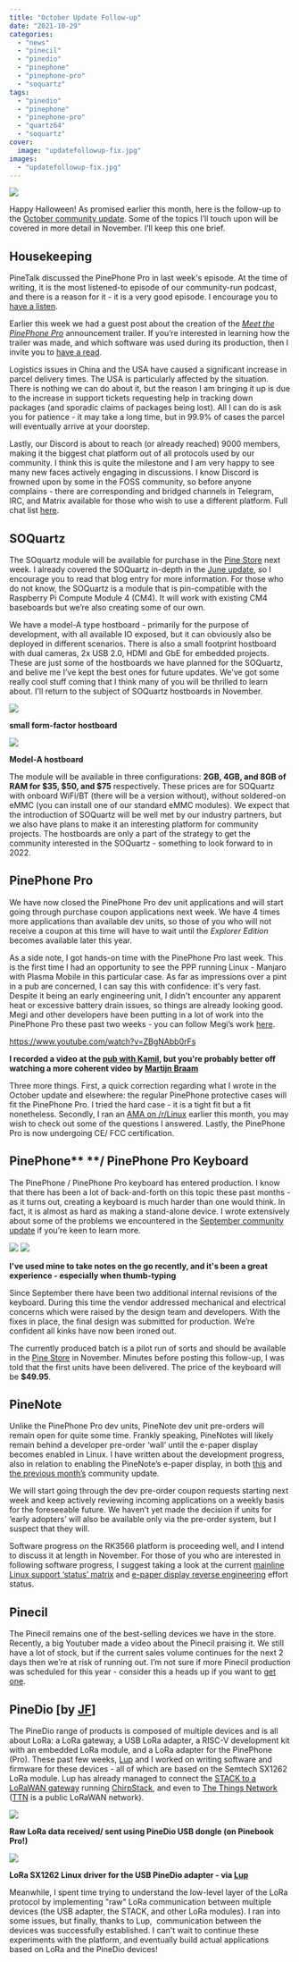 ```yaml
---
title: "October Update Follow-up"
date: "2021-10-29"
categories: 
  - "news"
  - "pinecil"
  - "pinedio"
  - "pinephone"
  - "pinephone-pro"
  - "soquartz"
tags: 
  - "pinedio"
  - "pinephone"
  - "pinephone-pro"
  - "quartz64"
  - "soquartz"
cover: 
  image: "updatefollowup-fix.jpg"
images:
  - "updatefollowup-fix.jpg"
---
```


![](/blog/images/updatefollowup-fix.jpg)

Happy Halloween! As promised earlier this month, here is the follow-up to the [October community update](https://www.pine64.org/2021/10/15/october-update-introducing-the-pinephone-pro/). Some of the topics I’ll touch upon will be covered in more detail in November. I’ll keep this one brief. 

## Housekeeping 

PineTalk discussed the PinePhone Pro in last week's episode. At the time of writing, it is the most listened-to episode of our community-run podcast, and there is a reason for it - it is a very good episode. I encourage you to [have a listen](https://www.pine64.org/pinetalk/).  

Earlier this week we had a guest post about the creation of the [_Meet the PinePhone Pro_](https://youtu.be/wP2-6Z74W44) announcement trailer. If you’re interested in learning how the trailer was made, and which software was used during its production, then I invite you to [have a read](https://www.pine64.org/2021/10/27/how-meet-the-pinephone-pro-was-made/). 

Logistics issues in China and the USA have caused a significant increase in parcel delivery times. The USA is particularly affected by the situation. There is nothing we can do about it, but the reason I am bringing it up is due to the increase in support tickets requesting help in tracking down packages (and sporadic claims of packages being lost). All I can do is ask you for patience - it may take a long time, but in 99.9% of cases the parcel will eventually arrive at your doorstep. 

Lastly, our Discord is about to reach (or already reached) 9000 members, making it the biggest chat platform out of all protocols used by our community. I think this is quite the milestone and I am very happy to see many new faces actively engaging in discussions. I know Discord is frowned upon by some in the FOSS community, so before anyone complains - there are corresponding and bridged channels in Telegram, IRC, and Matrix available for those who wish to use a different platform. Full chat list [here](https://wiki.pine64.org/wiki/Main_Page#Chat_Platforms).  

## SOQuartz

The SOquartz module will be available for purchase in the [Pine Store](https://pine64.com/product-category/compute-and-ai-modules/) next week. I already covered the SOQuartz in-depth in the [June update](https://www.pine64.org/2021/06/15/june-update-new-hardware-and-more-on-the-way/), so I encourage you to read that blog entry for more information. For those who do not know, the SOQuartz is a module that is pin-compatible with the Raspberry Pi Compute Module 4 (CM4). It will work with existing CM4 baseboards but we’re also creating some of our own. 

We have a model-A type hostboard - primarily for the purpose of development, with all available IO exposed, but it can obviously also be deployed in different scenarios. There is also a small footprint hostboard with dual cameras, 2x USB 2.0, HDMI and GbE for embedded projects. These are just some of the hostboards we have planned for the SOQuartz, and belive me I’ve kept the best ones for future updates. We've got some really cool stuff coming that I think many of you will be thrilled to learn about. I'll return to the subject of SOQuartz hostboards in November.

![](/blog/images/photo_2021-10-29_07-56-17-2.jpg)

**small form-factor hostboard**

![](/blog/images/photo_2021-10-29_07-56-16.jpg)

**Model-A hostboard**

The module will be available in three configurations: **2GB, 4GB, and 8GB of RAM for $35, $50, and $75** respectively. These prices are for SOQuartz with onboard WiFi/BT (there will be a version without), without soldered-on eMMC (you can install one of our standard eMMC modules). We expect that the introduction of SOQuartz will be well met by our industry partners, but we also have plans to make it an interesting platform for community projects. The hostboards are only a part of the strategy to get the community interested in the SOQuartz - something to look forward to in 2022. 

## PinePhone Pro 

We have now closed the PinePhone Pro dev unit applications and will start going through purchase coupon applications next week. We have 4 times more applications than available dev units, so those of you who will not receive a coupon at this time will have to wait until the _Explorer Edition_ becomes available later this year. 

As a side note, I got hands-on time with the PinePhone Pro last week. This is the first time I had an opportunity to see the PPP running Linux - Manjaro with Plasma Mobile in this particular case. As far as impressions over a pint in a pub are concerned, I can say this with confidence: it's very fast. Despite it being an early engineering unit, I didn't encounter any apparent heat or excessive battery drain issues, so things are already looking good. Megi and other developers have been putting in a lot of work into the PinePhone Pro these past two weeks - you can follow Megi’s work [here](https://xnux.eu/log/).

https://www.youtube.com/watch?v=ZBgNAbb0rFs

**I recorded a video at the [pub with Kamil](https://twitter.com/LukaszErecinsk1/status/1451630271783112704), but you're probably better off watching a more coherent video by [Martijn Braam](https://twitter.com/braam_martijn)**

Three more things. First, a quick correction regarding what I wrote in the October update and elsewhere: the regular PinePhone protective cases will fit the PinePhone Pro. I tried the hard case - it is a tight fit but a fit nonetheless. Secondly, I ran an [AMA on /r/Linux](https://www.reddit.com/r/linux/comments/qald3w/pinephone_pro_was_announced_last_week_ama/) earlier this month, you may wish to check out some of the questions I answered. Lastly, the PinePhone Pro is now undergoing CE/ FCC certification. 

## PinePhone** **/ PinePhone Pro Keyboard

The PinePhone / PinePhone Pro keyboard has entered production. I know that there has been a lot of back-and-forth on this topic these past months - as it turns out, creating a keyboard is much harder than one would think. In fact, it is almost as hard as making a stand-alone device. I wrote extensively about some of the problems we encountered in the [September community update](https://www.pine64.org/2021/09/15/september-update-hurdles-and-successes/) if you’re keen to learn more.

![](/blog/images/ppp-kb2.png) ![](/blog/images/PPP-KB.png)

**I've used mine to take notes on the go recently, and it's been a great experience - especially when thumb-typing**

Since September there have been two additional internal revisions of the keyboard. During this time the vendor addressed mechanical and electrical concerns which were raised by the design team and developers. With the fixes in place, the final design was submitted for production. We’re confident all kinks have now been ironed out.

The currently produced batch is a pilot run of sorts and should be available in the [Pine Store](https://pine64.com/product-category/smartphone-accessories/) in November. Minutes before posting this follow-up, I was told that the first units have been delivered. The price of the keyboard will be **$49.95**.

## PineNote

Unlike the PinePhone Pro dev units, PineNote dev unit pre-orders will remain open for quite some time. Frankly speaking, PineNotes will likely remain behind a developer pre-order ‘wall’ until the e-paper display becomes enabled in Linux. I have written about the development progress, also in relation to enabling the PineNote’s e-paper display, in both [this](https://www.pine64.org/2021/10/15/october-update-introducing-the-pinephone-pro/) and [the previous month’s](https://www.pine64.org/2021/09/15/september-update-hurdles-and-successes/) community update. 

We will start going through the dev pre-order coupon requests starting next week and keep actively reviewing incoming applications on a weekly basis for the foreseeable future. We haven’t yet made the decision if units for ‘early adopters’ will also be available only via the pre-order system, but I suspect that they will. 

Software progress on the RK3566 platform is proceeding well, and I intend to discuss it at length in November. For those of you who are interested in following software progress, I suggest taking a look at the current [mainline Linux support ‘status’ matrix](https://wiki.pine64.org/wiki/Quartz64_Development) and [e-paper display reverse engineering](https://wiki.pine64.org/wiki/RK3566_EBC_Reverse-Engineering) effort status.

## Pinecil

The Pinecil remains one of the best-selling devices we have in the store. Recently, a big Youtuber made a video about the Pinecil praising it. We still have a lot of stock, but if the current sales volume continues for the next 2 days then we’re at risk of running out. I’m not sure if more Pinecil production was scheduled for this year - consider this a heads up if you want to [get one](https://pine64.com/product-category/pinecil/). 

## PineDio \[by [JF](https://twitter.com/codingfield)\] 

The PineDio range of products is composed of multiple devices and is all about LoRa: a LoRa gateway, a USB LoRa adapter, a RISC-V development kit with an embedded LoRa module, and a LoRa adapter for the PinePhone (Pro). These past few weeks, [Lup](https://twitter.com/MisterTechBlog) and I worked on writing software and firmware for these devices - all of which are based on the Semtech SX1262 LoRa module. Lup has already managed to connect the [STACK to a LoRaWAN gateway](https://lupyuen.github.io/articles/lorawan2) running [ChirpStack](https://www.chirpstack.io/), and even to [The Things Network](https://lupyuen.github.io/articles/ttn) ([TTN](https://www.thethingsnetwork.org/) is a public LoRaWAN network).

![](/blog/images/lora-raw-setup.jpg)

**Raw LoRa data received/ sent using PineDio USB dongle (on Pinebook Pro!)**

![](/blog/images/usb-pinedio2-768x1024.jpg)

**LoRa SX1262 Linux driver for the USB PineDio adapter - via [Lup](https://lupyuen.github.io/articles/usb?29#whats-next)**

Meanwhile, I spent time trying to understand the low-level layer of the LoRa protocol by implementing "raw" LoRa communication between multiple devices (the USB adapter, the STACK, and other LoRa modules). I ran into some issues, but finally, thanks to Lup,  communication between the devices was successfully established. I can't wait to continue these experiments with the platform, and eventually build actual applications based on LoRa and the PineDio devices!
